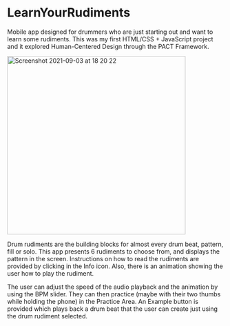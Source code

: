 # LearnYourRudiments
Mobile app designed for drummers who are just starting out and want to learn some rudiments. This was my first HTML/CSS + JavaScript project and it explored Human-Centered Design through the PACT Framework.

<img width="414" align="center" alt="Screenshot 2021-09-03 at 18 20 22" src="https://user-images.githubusercontent.com/90060036/132043843-a51ac3c4-b36f-467f-a21b-a58c93588d11.png">

Drum rudiments are the building blocks for almost every drum beat, pattern, fill or solo. This app presents 6 rudiments to choose from, and displays the pattern in the screen. Instructions on how to read the rudiments are provided by clicking in the Info icon. Also, there is an animation showing the user how to play the rudiment.

The user can adjust the speed of the audio playback and the animation by using the BPM slider. They can then practice (maybe with their two thumbs while holding the phone) in the Practice Area.
An Example button is provided which plays back a drum beat that the user can create just using the drum rudiment selected.





